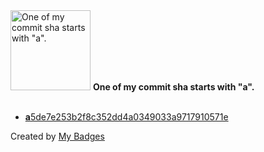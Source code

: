 <img src="https://my-badges.github.io/my-badges/a-commit.png" alt="One of my commit sha starts with &quot;a&quot;." title="One of my commit sha starts with &quot;a&quot;." width="128">
<strong>One of my commit sha starts with &quot;a&quot;.</strong>
<br><br>

- <a href="https://github.com/ungdev/ScribUTT/commit/a5de7e253b2f8c352dd4a0349033a9717910571e"><strong>a</strong>5de7e253b2f8c352dd4a0349033a9717910571e</a>


Created by <a href="https://github.com/my-badges/my-badges">My Badges</a>